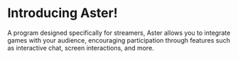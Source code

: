 # Introducing Aster!

A program designed specifically for streamers, Aster allows you to integrate games with your audience, encouraging participation through features such as interactive chat, screen interactions, and more.
